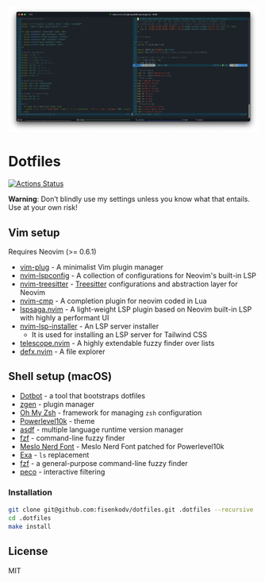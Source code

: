![cover](./images/screenshot.png)

# Dotfiles

[![Actions Status](https://github.com/fisenkodv/dotfiles/workflows/Dotfiles%20Install/badge.svg)](https://github.com/fisenkodv/dotfiles/actions)

**Warning**: Don’t blindly use my settings unless you know what that entails. Use at your own risk!

## Vim setup

Requires Neovim (>= 0.6.1)

- [vim-plug](https://github.com/junegunn/vim-plug) - A minimalist Vim plugin manager
- [nvim-lspconfig](https://github.com/neovim/nvim-lspconfig) - A collection of configurations for Neovim's built-in LSP
- [nvim-treesitter](https://github.com/nvim-treesitter/nvim-treesitter) - [Treesitter](https://github.com/tree-sitter/tree-sitter) configurations and abstraction layer for Neovim
- [nvim-cmp](https://github.com/hrsh7th/nvim-cmp) - A completion plugin for neovim coded in Lua
- [lspsaga.nvim](https://github.com/tami5/lspsaga.nvim) - A light-weight LSP plugin based on Neovim built-in LSP with highly a performant UI
- [nvim-lsp-installer](https://github.com/williamboman/nvim-lsp-installer) - An LSP server installer
  - It is used for installing an LSP server for Tailwind CSS
- [telescope.nvim](https://github.com/nvim-telescope/telescope.nvim) - A highly extendable fuzzy finder over lists
- [defx.nvim](https://github.com/Shougo/defx.nvim) - A file explorer

## Shell setup (macOS)

- [Dotbot](https://github.com/anishathalye/dotbot) - a tool that bootstraps dotfiles
- [zgen](https://github.com/tarjoilija/zgen) - plugin manager
- [Oh My Zsh](https://github.com/robbyrussell/oh-my-zsh) - framework for managing `zsh` configuration
- [Powerlevel10k](https://github.com/romkatv/powerlevel10k) - theme
- [asdf](https://github.com/asdf-vm/asdf) - multiple language runtime version manager
- [fzf](https://github.com/junegunn/fzf) - command-line fuzzy finder
- [Meslo Nerd Font](https://github.com/romkatv/powerlevel10k#meslo-nerd-font-patched-for-powerlevel10k) - Meslo Nerd Font patched for Powerlevel10k
- [Exa](https://the.exa.website/) - `ls` replacement
- [fzf](https://github.com/junegunn/fzf) - a general-purpose command-line fuzzy finder
- [peco](https://github.com/peco/peco) - interactive filtering

### Installation

```bash
git clone git@github.com:fisenkodv/dotfiles.git .dotfiles --recursive
cd .dotfiles
make install
```

## License

MIT
